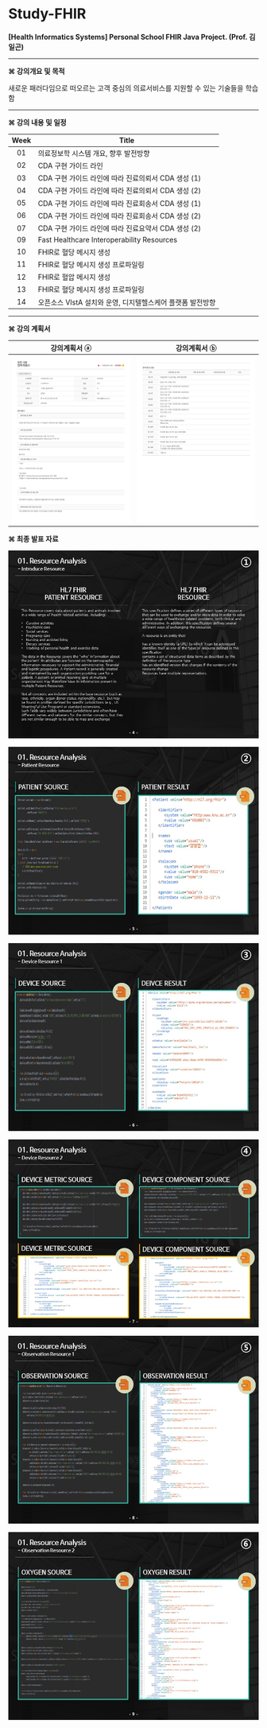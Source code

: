 # Study-FHIR

**[Health Informatics Systems] Personal School FHIR Java Project. (Prof. 김일곤)**

* * *

**⌘ 강의개요 및 목적**


새로운 패러다임으로 떠오르는 고객 중심의 의료서비스를 지원할 수 있는 기술들을 학습함

* * *

**⌘ 강의 내용 및 일정**

|Week|Title|
|:--:|------------------------------------------|
|01|  의료정보학 시스템 개요, 향후 발전방향|
|02|  CDA 구현 가이드 라인|
|03|  CDA 구현 가이드 라인에 따라 진료의뢰서 CDA 생성 (1)|
|04|  CDA 구현 가이드 라인에 따라 진료의뢰서 CDA 생성 (2)|
|05|  CDA 구현 가이드 라인에 따라 진료회송서 CDA 생성 (1)|
|06|  CDA 구현 가이드 라인에 따라 진료회송서 CDA 생성 (2)|
|07|  CDA 구현 가이드 라인에 따라 진료요약서 CDA 생성 (2)|	
|09|  Fast Healthcare Interoperability Resources|
|10|  FHIR로 혈당 메시지 생성|
|11|  FHIR로 혈당 메시지 생성 프로파일링|
|12|  FHIR로 혈압 메시지 생성|
|13|  FHIR로 혈당 메시지 생성 프로파일링|
|14|  오픈소스 VIstA 설치와 운영, 디지텔헬스케어 플랫폼 발전방향|

* * *

**⌘ 강의 계획서**

|강의계획서 ⓐ |강의계획서 ⓑ|
|:-----------------------------------------:|:---------------------------------------------:|
|![Alt text](https://github.com/ChangYeop-Yang/Study-FHIR/blob/master/Course%20Info%201.jpg)|![Alt text](https://github.com/ChangYeop-Yang/Study-FHIR/blob/master/Course%20Info%202.jpg)|

**⌘ 최종 발표 자료**

![Alt text](https://github.com/ChangYeop-Yang/Study-FHIR/blob/master/%5BFHIR%5D%20Presentation/Slide%205.JPG)

![Alt text](https://github.com/ChangYeop-Yang/Study-FHIR/blob/master/%5BFHIR%5D%20Presentation/Slide%206.JPG)

![Alt text](https://github.com/ChangYeop-Yang/Study-FHIR/blob/master/%5BFHIR%5D%20Presentation/Slide%201.JPG)

![Alt text](https://github.com/ChangYeop-Yang/Study-FHIR/blob/master/%5BFHIR%5D%20Presentation/Slide%202.JPG)

![Alt text](https://github.com/ChangYeop-Yang/Study-FHIR/blob/master/%5BFHIR%5D%20Presentation/Slide%203.JPG)

![Alt text](https://github.com/ChangYeop-Yang/Study-FHIR/blob/master/%5BFHIR%5D%20Presentation/Slide%204.JPG)

